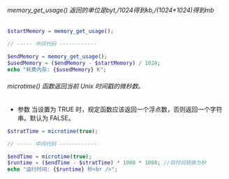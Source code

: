 ###### memory_get_usage() 返回的单位是byt,/1024得到kb,/(1024*1024)得到mb
```php
$startMemory = memory_get_usage();

// ----- 中间代码 ------------

$endMemory = memory_get_usage();
$usedMemory = ($endMemory - $startMemory) / 1024;
echo "耗费内存: {$usedMemory} K";
```

###### microtime() 函数返回当前 Unix 时间戳的微秒数。
- 参数	当设置为 TRUE 时，规定函数应该返回一个浮点数，否则返回一个字符串。默认为 FALSE。
```php
$stratTime = microtime(true);

// ----- 中间代码 ------------

$endTime = microtime(true);
$runtime = ($endTime - $stratTime) * 1000 * 1000; //将时间转换为秒
echo "运行时间: {$runtime} 秒<br />";
```